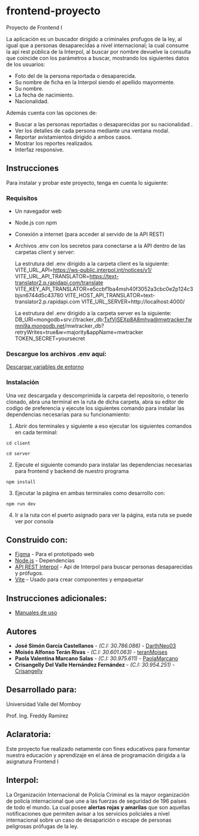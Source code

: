 # frontend-proyecto
Proyecto de Frontend I

La aplicación es un buscador dirigido a criminales profugos de la ley, al igual que a personas desaparecidas a nivel internacional; la cual consume la api rest pública de la Interpol, al buscar por nombre devuelve la consulta que coincide con los parámetros a buscar, mostrando los siguientes datos de los usuarios:

* Foto del de la persona reportada o desaparecida.
* Su nombre de ficha en la Interpol siendo el apellido mayormente. 
* Su nombre. 
* La fecha de nacimiento.
* Nacionalidad.

Además cuenta con las opciones de: 

* Buscar a las personas reportadas o desaparecidas por su nacionalidad . 
* Ver los detalles de cada persona mediante una ventana modal.
* Reportar avistamientos dirigido a ambos casos.
* Mostrar los reportes realizados.
* Interfaz responsive.


## Instrucciones

Para instalar y probar este proyecto, tenga en cuenta lo siguiente:

### Requisitos

*	Un navegador web
*	Node.js con npm
*	Conexión a internet (para acceder al servido de la API REST)
* Archivos .env con los secretos para conectarse a la API dentro de las carpetas client y server:

  La estrutura del .env dirigido a la carpeta client es la siguiente:
VITE_URL_API=https://ws-public.interpol.int/notices/v1/
VITE_URL_API_TRANSLATOR=https://text-translator2.p.rapidapi.com/translate
VITE_KEY_API_TRANSLATOR=e5ccbf1ba4msh40f3052a3cbc0e2p124c3bjsn6744d5c43780
VITE_HOST_API_TRANSLATOR=text-translator2.p.rapidapi.com
VITE_URL_SERVER=http://localhost:4000/

    La estrutura del .env dirigido a la carpeta server es la siguiente:
DB_URI=mongodb+srv://tracker_db:TxfVjSEXp8A8mhya@mwtracker.fwmni9a.mongodb.net/mwtracker_db?retryWrites=true&w=majority&appName=mwtracker
TOKEN_SECRET=yoursecret

### Descargue los archivos .env aquí:

[Descargar variables de entorno](https://drive.google.com/drive/folders/1VEsdi18C-eRn7UCalz8JZrGe8VnZA3hI)

### Instalación

Una vez descargada y descomprimida la carpeta del repositorio, o tenerlo clonado, abra una terminal en la ruta de dicha carpeta, abra su editor de codigo de preferencia y ejecute los siguientes comando para instalar las dependencias necesarias para su funcionamiento:

1. Abrir dos terminales y siguiente a eso ejecutar los siguientes comandos en cada terminal:

```
cd client
```
```
cd server
```
2. Ejecute el siguiente comando para instalar las dependencias necesarias para frontend y backend de nuestro programa

```
npm install
```

3. Ejecutar la página en ambas terminales como desarrollo con:

```
npm run dev
```

4. Ir a la ruta con el puerto asignado para ver la página, esta ruta se puede ver por consola


## Construido con:

* [Figma](https://www.figma.com/file/hnGNc3peh2HlhEIAlEiFEW/Proyecto-Final?type=design&node-id=0%3A1&mode=design&t=DA4KiR9hPnfWuSLG-1) - Para el prototipado web
* [Node.js](https://nodejs.org/en) - Dependencias
* [API REST Interpol](https://interpol.api.bund.dev/) - Api de Interpol para buscar personas desaparecidas y prófugos.
* [Vite](https://vitejs.dev/) - Usado para crear componentes y empaquetar


## Instrucciones adicionales:

* [Manuales de uso](https://drive.google.com/drive/folders/1aeiQ0ILpyWXOAJgG9p_YWaIZZP8IFJU0?usp=sharing)

## Autores

* **José Simón García Castellanos** - *(C.I: 30.786.086)* - [DarthNeo03](https://github.com/DarthNeo03)
* **Moisés Alfonso Terán Rivas** - *(C.I: 30.601.063)* - [teranMoises](https://github.com/teranMoises)
* **Paola Valentina Marcano Salas** - *(C.I: 30.975.611)* - [PaolaMarcano](https://github.com/PaolaMarcano)
* **Crisangelly Del Valle Hernández Fernández** - *(C.I: 30.954.251)* - [Crisangelly](https://github.com/Crisangelly)

## Desarrollado para:

Universidad Valle del Momboy

Prof. Ing. Freddy Ramírez

## Aclaratoria:
Este proyecto fue realizado netamente con fines educativos para fomentar nuestra educación y aprendizaje en el área de programación dirigida a la asignatura Frontend I

## Interpol: 
La Organización Internacional de Policía Criminal es la mayor organización de policía internacional que une a las fuerzas de seguridad de 196 países de todo el mundo. La cual posee <b>alertas rojas y amarilas</b> que son aquellas notificaciones que permiten avisar a los servicios policiales a nivel internacional sobre un caso de desaparición o escape de personas peligrosas prófugas de la ley.

